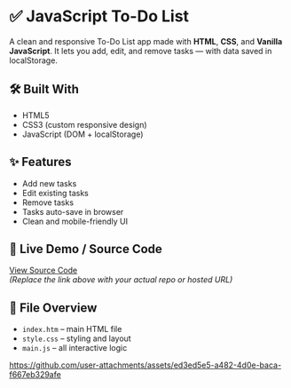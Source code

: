 # ✅ JavaScript To-Do List

A clean and responsive To-Do List app made with **HTML**, **CSS**, and **Vanilla JavaScript**. It lets you add, edit, and remove tasks — with data saved in localStorage.

## 🛠️ Built With
- HTML5
- CSS3 (custom responsive design)
- JavaScript (DOM + localStorage)

## ✨ Features
- Add new tasks
- Edit existing tasks
- Remove tasks
- Tasks auto-save in browser
- Clean and mobile-friendly UI

## 🔗 Live Demo / Source Code
[View Source Code](https://github.com/13-Bhupendra/Javascript-dynamic-demos/tree/main/todoList%20Application)  
*(Replace the link above with your actual repo or hosted URL)*

## 📂 File Overview
- `index.htm` – main HTML file  
- `style.css` – styling and layout  
- `main.js` – all interactive logic
 

https://github.com/user-attachments/assets/ed3ed5e5-a482-4d0e-baca-f667eb329afe




<br>
